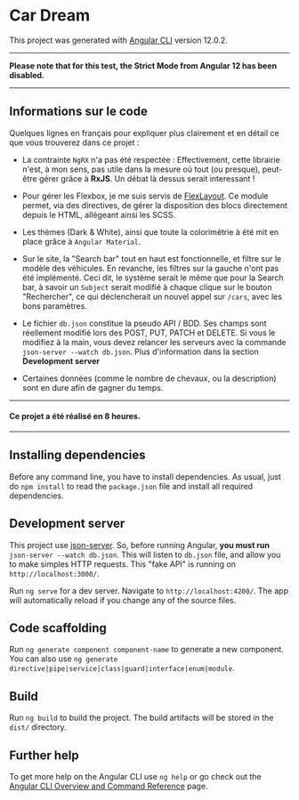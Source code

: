# Car Dream

This project was generated with [Angular CLI](https://github.com/angular/angular-cli) version 12.0.2.

---
**Please note that for this test, the Strict Mode from Angular 12 has been disabled.**

---

## Informations sur le code

Quelques lignes en français pour expliquer plus clairement et en détail ce que vous trouverez dans ce projet :

- La contrainte `NgRX` n'a pas été respectée : Effectivement, cette librairie n'est, à mon sens, pas utile dans la mesure où tout (ou presque), peut-être gérer grâce à **RxJS**. Un débat là dessus serait interessant !

- Pour gérer les Flexbox, je me suis servis de [FlexLayout](https://github.com/angular/flex-layout). Ce module permet, via des directives, de gérer la disposition des blocs directement depuis le HTML, allégeant ainsi les SCSS.

- Les thèmes (Dark & White), ainsi que toute la colorimétrie à été mit en place grâce à `Angular Material`.

- Sur le site, la "Search bar" tout en haut est fonctionnelle, et filtre sur le modèle des véhicules.
En revanche, les filtres sur la gauche n'ont pas été implémenté. Ceci dit, le système serait le même que pour la Search bar, à savoir un `Subject` serait modifié à chaque clique sur le bouton "Rechercher", ce qui déclencherait un nouvel appel sur `/cars`, avec les bons paramètres.

- Le fichier `db.json` constitue la pseudo API / BDD. Ses champs sont réellement modifié lors des POST, PUT, PATCH et DELETE. Si vous le modifiez à la main, vous devez relancer les serveurs avec la commande `json-server --watch db.json`. Plus d'information dans la section **Development server**

- Certaines données (comme le nombre de chevaux, ou la description) sont en dure afin de gagner du temps.

---
#### Ce projet a été réalisé en 8 heures.

---


## Installing dependencies

Before any command line, you have to install dependencies.
As usual, just do `npm install` to read the `package.json` file and install all required dependencies.

## Development server

This project use [json-server](https://www.npmjs.com/package/json-server).
So, before running Angular, **you must run** `json-server --watch db.json`.
This will listen to `db.json` file, and allow you to make simples HTTP requests.
This "fake API" is running on `http://localhost:3000/`.

Run `ng serve` for a dev server. Navigate to `http://localhost:4200/`. The app will automatically reload if you change any of the source files.

## Code scaffolding

Run `ng generate component component-name` to generate a new component. You can also use `ng generate directive|pipe|service|class|guard|interface|enum|module`.

## Build

Run `ng build` to build the project. The build artifacts will be stored in the `dist/` directory.

## Further help

To get more help on the Angular CLI use `ng help` or go check out the [Angular CLI Overview and Command Reference](https://angular.io/cli) page.
